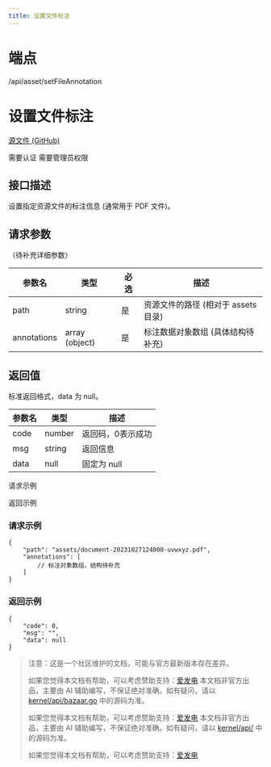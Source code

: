 ```yaml
---
title: 设置文件标注
---
```

# 端点

/api/asset/setFileAnnotation

# 设置文件标注

[源文件 (GitHub)](https://github.com/siyuan-note/siyuan/blob/master/kernel/api/asset.go "查看源文件")

需要认证 需要管理员权限

## 接口描述

设置指定资源文件的标注信息 (通常用于 PDF 文件)。

## 请求参数

（待补充详细参数）

| 参数名 | 类型 | 必选 | 描述 |
| --- | --- | --- | --- |
| path | string | 是 | 资源文件的路径 (相对于 assets 目录) |
| annotations | array (object) | 是 | 标注数据对象数组 (具体结构待补充) |

## 返回值

标准返回格式，data 为 null。

| 参数名 | 类型 | 描述 |
| --- | --- | --- |
| code | number | 返回码，0表示成功 |
| msg | string | 返回信息 |
| data | null | 固定为 null |

请求示例

返回示例

### 请求示例

```
{
    "path": "assets/document-20231027124000-uvwxyz.pdf",
    "annotations": [
        // 标注对象数组，结构待补充
    ]
}
```

### 返回示例

```
{
    "code": 0,
    "msg": "",
    "data": null
}
```

> 注意：这是一个社区维护的文档，可能与官方最新版本存在差异。
> 
> 如果您觉得本文档有帮助，可以考虑赞助支持：[爱发电](https://afdian.com/a/leolee9086?tab=feed)
> 本文档非官方出品，主要由 AI 辅助编写，不保证绝对准确。如有疑问，请以 [kernel/api/bazaar.go](https://github.com/siyuan-note/siyuan/blob/master/kernel/api/bazaar.go) 中的源码为准。
> 
> 如果您觉得本文档有帮助，可以考虑赞助支持：[爱发电](https://afdian.com/a/leolee9086?tab=feed)
> 本文档非官方出品，主要由 AI 辅助编写，不保证绝对准确。如有疑问，请以 [kernel/api/](https://github.com/siyuan-note/siyuan/blob/master/kernel/api/) 中的源码为准。
> 
> 如果您觉得本文档有帮助，可以考虑赞助支持：[爱发电](https://afdian.com/a/leolee9086?tab=feed)
